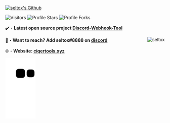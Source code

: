 <a href="https://discord.gg/acxeycMdNJ" target="_blank"> <img src="https://cdn.discordapp.com/attachments/909005393961816085/960733497293684777/IMG_6119.jpg" alt="seltox's Github"/></a>

<img src="https://komarev.com/ghpvc/?username=seltoxontop&label=Profile%20Views&color=008042&style=flat&label=Visitors" alt="Visitors"></a>
<img src="https://img.shields.io/badge/dynamic/json?&label=Total%20Stars&color=008042&style=flat&style=for-the-badge&query=%24.stars&url=https://api.github-star-counter.workers.dev/user/seltoxontop" alt="Profile Stars"></a>
<img src="https://img.shields.io/badge/dynamic/json?&label=Total%20Forks&color=008042&style=flat&style=for-the-badge&query=%24.forks&url=https://api.github-star-counter.workers.dev/user/seltoxontop" alt="Profile Forks"></a>

✔️・**Latest open source project [Discord-Webhook-Tool](https://github.com/seltoxontop/discord-webhook-tool)**

📩・**Want to reach? Add seltox#8888 on [discord](https://discord.gg/acxeycMdNJ)**
</a><img align="right" src="https://github-readme-stats.vercel.app/api/top-langs?username=seltoxontop&count_private=true&hide=procfile&theme=dark&border_color=000000&layout=compact&langs_count=10&custom_title=Most Used Coding Languages" alt="seltox" /> </p>

🌐・**Website:  [ciqertools.xyz](https://ciqertools.xyz)**

<a href="https://stfu.vip" target="_blank"><img src="https://github.com/rafaballerini/rafaballerini/blob/output/github-contribution-grid-snake.svg" alt="sneke"></a>
